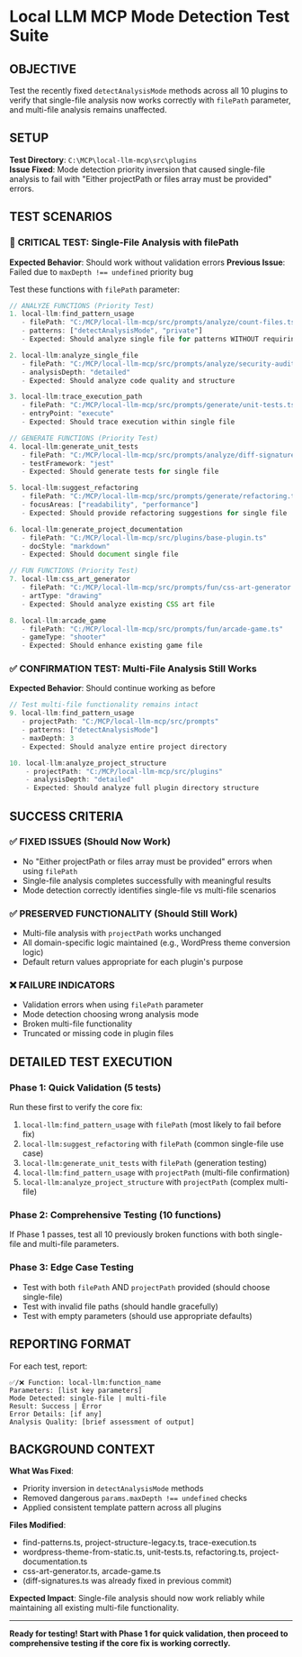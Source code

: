 # Local LLM MCP Mode Detection Test Suite

## OBJECTIVE
Test the recently fixed `detectAnalysisMode` methods across all 10 plugins to verify that single-file analysis now works correctly with `filePath` parameter, and multi-file analysis remains unaffected.

## SETUP
**Test Directory**: `C:\MCP\local-llm-mcp\src\plugins`  
**Issue Fixed**: Mode detection priority inversion that caused single-file analysis to fail with "Either projectPath or files array must be provided" errors.

## TEST SCENARIOS

### 🔧 **CRITICAL TEST: Single-File Analysis with filePath**
**Expected Behavior**: Should work without validation errors
**Previous Issue**: Failed due to `maxDepth !== undefined` priority bug

Test these functions with `filePath` parameter:

```javascript
// ANALYZE FUNCTIONS (Priority Test)
1. local-llm:find_pattern_usage
   - filePath: "C:/MCP/local-llm-mcp/src/prompts/analyze/count-files.ts"
   - patterns: ["detectAnalysisMode", "private"]
   - Expected: Should analyze single file for patterns WITHOUT requiring projectPath

2. local-llm:analyze_single_file  
   - filePath: "C:/MCP/local-llm-mcp/src/prompts/analyze/security-audit.ts"
   - analysisDepth: "detailed"
   - Expected: Should analyze code quality and structure

3. local-llm:trace_execution_path
   - filePath: "C:/MCP/local-llm-mcp/src/prompts/generate/unit-tests.ts"
   - entryPoint: "execute"
   - Expected: Should trace execution within single file

// GENERATE FUNCTIONS (Priority Test)
4. local-llm:generate_unit_tests
   - filePath: "C:/MCP/local-llm-mcp/src/prompts/analyze/diff-signatures.ts"
   - testFramework: "jest"
   - Expected: Should generate tests for single file

5. local-llm:suggest_refactoring
   - filePath: "C:/MCP/local-llm-mcp/src/prompts/generate/refactoring.ts"
   - focusAreas: ["readability", "performance"]
   - Expected: Should provide refactoring suggestions for single file

6. local-llm:generate_project_documentation
   - filePath: "C:/MCP/local-llm-mcp/src/plugins/base-plugin.ts"
   - docStyle: "markdown"
   - Expected: Should document single file

// FUN FUNCTIONS (Priority Test)
7. local-llm:css_art_generator
   - filePath: "C:/MCP/local-llm-mcp/src/prompts/fun/css-art-generator.ts"
   - artType: "drawing"
   - Expected: Should analyze existing CSS art file

8. local-llm:arcade_game
   - filePath: "C:/MCP/local-llm-mcp/src/prompts/fun/arcade-game.ts"
   - gameType: "shooter"
   - Expected: Should enhance existing game file
```

### ✅ **CONFIRMATION TEST: Multi-File Analysis Still Works**
**Expected Behavior**: Should continue working as before

```javascript
// Test multi-file functionality remains intact
9. local-llm:find_pattern_usage
   - projectPath: "C:/MCP/local-llm-mcp/src/prompts"
   - patterns: ["detectAnalysisMode"]
   - maxDepth: 3
   - Expected: Should analyze entire project directory

10. local-llm:analyze_project_structure
    - projectPath: "C:/MCP/local-llm-mcp/src/plugins"
    - analysisDepth: "detailed"
    - Expected: Should analyze full plugin directory structure
```

## SUCCESS CRITERIA

### ✅ **FIXED ISSUES (Should Now Work)**
- No "Either projectPath or files array must be provided" errors when using `filePath`
- Single-file analysis completes successfully with meaningful results
- Mode detection correctly identifies single-file vs multi-file scenarios

### ✅ **PRESERVED FUNCTIONALITY (Should Still Work)**
- Multi-file analysis with `projectPath` works unchanged
- All domain-specific logic maintained (e.g., WordPress theme conversion logic)
- Default return values appropriate for each plugin's purpose

### ❌ **FAILURE INDICATORS**
- Validation errors when using `filePath` parameter
- Mode detection choosing wrong analysis mode
- Broken multi-file functionality
- Truncated or missing code in plugin files

## DETAILED TEST EXECUTION

### **Phase 1: Quick Validation (5 tests)**
Run these first to verify the core fix:
1. `local-llm:find_pattern_usage` with `filePath` (most likely to fail before fix)
2. `local-llm:suggest_refactoring` with `filePath` (common single-file use case)
3. `local-llm:generate_unit_tests` with `filePath` (generation testing)
4. `local-llm:find_pattern_usage` with `projectPath` (multi-file confirmation)
5. `local-llm:analyze_project_structure` with `projectPath` (complex multi-file)

### **Phase 2: Comprehensive Testing (10 functions)**
If Phase 1 passes, test all 10 previously broken functions with both single-file and multi-file parameters.

### **Phase 3: Edge Case Testing**
- Test with both `filePath` AND `projectPath` provided (should choose single-file)
- Test with invalid file paths (should handle gracefully)
- Test with empty parameters (should use appropriate defaults)

## REPORTING FORMAT

For each test, report:
```
✅/❌ Function: local-llm:function_name
Parameters: [list key parameters]
Mode Detected: single-file | multi-file
Result: Success | Error
Error Details: [if any]
Analysis Quality: [brief assessment of output]
```

## BACKGROUND CONTEXT

**What Was Fixed**: 
- Priority inversion in `detectAnalysisMode` methods
- Removed dangerous `params.maxDepth !== undefined` checks
- Applied consistent template pattern across all plugins

**Files Modified**:
- find-patterns.ts, project-structure-legacy.ts, trace-execution.ts
- wordpress-theme-from-static.ts, unit-tests.ts, refactoring.ts, project-documentation.ts  
- css-art-generator.ts, arcade-game.ts
- (diff-signatures.ts was already fixed in previous commit)

**Expected Impact**: Single-file analysis should now work reliably while maintaining all existing multi-file functionality.

---

**Ready for testing! Start with Phase 1 for quick validation, then proceed to comprehensive testing if the core fix is working correctly.**